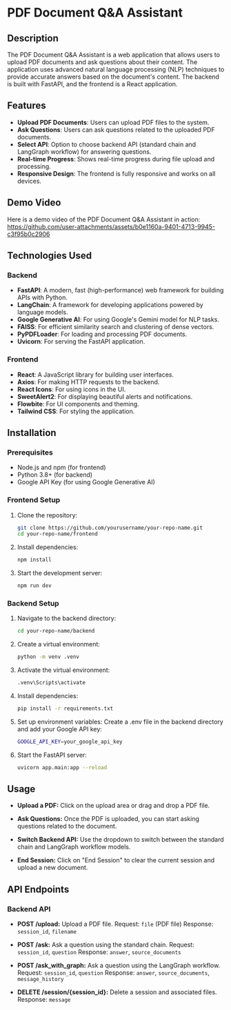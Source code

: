 # PDF Document Q&A Assistant

## Description

The PDF Document Q&A Assistant is a web application that allows users to upload PDF documents and ask questions about their content. The application uses advanced natural language processing (NLP) techniques to provide accurate answers based on the document's content. The backend is built with FastAPI, and the frontend is a React application.

## Features

- **Upload PDF Documents**: Users can upload PDF files to the system.
- **Ask Questions**: Users can ask questions related to the uploaded PDF documents.
- **Select API**: Option to choose backend API (standard chain and LangGraph workflow) for answering questions.
- **Real-time Progress**: Shows real-time progress during file upload and processing.
- **Responsive Design**: The frontend is fully responsive and works on all devices.

## Demo Video

Here is a demo video of the PDF Document Q&A Assistant in action:
https://github.com/user-attachments/assets/b0e1160a-9401-4713-9945-c3f95b0c2906

## Technologies Used

### Backend

- **FastAPI**: A modern, fast (high-performance) web framework for building APIs with Python.
- **LangChain**: A framework for developing applications powered by language models.
- **Google Generative AI**: For using Google's Gemini model for NLP tasks.
- **FAISS**: For efficient similarity search and clustering of dense vectors.
- **PyPDFLoader**: For loading and processing PDF documents.
- **Uvicorn**: For serving the FastAPI application.

### Frontend

- **React**: A JavaScript library for building user interfaces.
- **Axios**: For making HTTP requests to the backend.
- **React Icons**: For using icons in the UI.
- **SweetAlert2**: For displaying beautiful alerts and notifications.
- **Flowbite**: For UI components and theming.
- **Tailwind CSS**: For styling the application.

## Installation

### Prerequisites

- Node.js and npm (for frontend)
- Python 3.8+ (for backend)
- Google API Key (for using Google Generative AI)

### Frontend Setup

1. Clone the repository:
   ```bash
   git clone https://github.com/yourusername/your-repo-name.git
   cd your-repo-name/frontend
   ```

2. Install dependencies:
    ```bash
    npm install
    ```

3. Start the development server:
    ```bash
    npm run dev
    ```
### Backend Setup

1. Navigate to the backend directory:
    ```bash
    cd your-repo-name/backend
    ```

2. Create a virtual environment:
    ```bash
    python -m venv .venv
    ```

3. Activate the virtual environment:
   ```bash
   .venv\Scripts\activate
    ```
4. Install dependencies:
    ```bash
    pip install -r requirements.txt
    ```

5. Set up environment variables:
    Create a .env file in the backend directory and add your Google API key:
    ```bash
    GOOGLE_API_KEY=your_google_api_key
    ```

6. Start the FastAPI server:
    ```bash
    uvicorn app.main:app --reload
    ```

## Usage

- **Upload a PDF:** Click on the upload area or drag and drop a PDF file.

- **Ask Questions:** Once the PDF is uploaded, you can start asking questions related to the document.

- **Switch Backend API:** Use the dropdown to switch between the standard chain and LangGraph workflow models.

- **End Session:** Click on "End Session" to clear the current session and upload a new document.

## API Endpoints

### Backend API

- **POST /upload:** Upload a PDF file.
    Request: `file` (PDF file)
    Response: `session_id`, `filename`

- **POST /ask:** Ask a question using the standard chain.
    Request: `session_id`, `question`
    Response: `answer`, `source_documents`

- **POST /ask_with_graph:** Ask a question using the LangGraph workflow.
    Request: `session_id`, `question`
    Response: `answer`, `source_documents`, `message_history`

- **DELETE /session/{session_id}:** Delete a session and associated files.
    Response: `message`
